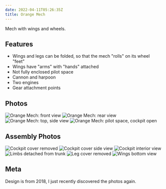 ```yaml
---
date: 2022-04-11T05:26:35Z
title: Orange Mech
---
```


Mech with wings and wheels.

## Features

* Wings and legs can be folded, so that the mech "rolls" on its wheel "feet"
* Wings have "arms" with "hands" attached
* Not fully enclosed pilot space
* Cannon and harpoon
* Two engines
* Gear attachment points

## Photos

![Orange Mech: front view](orange-mech0.jpg)
![Orange Mech: rear view](orange-mech1.jpg)
![Orange Mech: top, side view](orange-mech2.jpg)
![Orange Mech: pilot space, cockpit open](orange-mech3.jpg)

## Assembly Photos

![Cockpit cover removed](cockpit_uncovered.jpg)
![Cockpit cover side view](cockpit_cover_sideview.jpg)
![Cockpit interior view](cockpit_interior.jpg)
![Limbs detached from trunk](limbs.jpg)
![Leg cover removed](leg_uncovered.jpg)
![Wings bottom view](wings_bottom_view.jpg)

## Meta

Design is from 2018, I just recently discovered the photos again.
